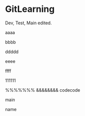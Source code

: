# GitLearning

Dev, Test, Main edited.

aaaa

bbbb

ddddd

eeee

ffff

111111

%%%%%%%
&&&&&&&&
codecode

main

name